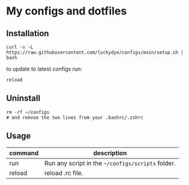 # My configs and dotfiles

## Installation
```
curl -s -L https://raw.githubusercontent.com/luckydye/configs/main/setup.sh | bash
```

to update to latest configs run:
```
reload
```

## Uninstall
```
rm -rf ~/configs
# and remvoe the two lines from your .bashrc/.zshrc
```

## Usage
| command | description                                       |
|---------|---------------------------------------------------|
| run     | Run any script in the `~/configs/scripts` folder. |
| reload  | reload .rc file.                                  |
